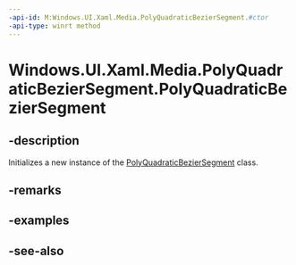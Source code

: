 ```yaml
---
-api-id: M:Windows.UI.Xaml.Media.PolyQuadraticBezierSegment.#ctor
-api-type: winrt method
---
```


<!-- Method syntax
public PolyQuadraticBezierSegment()
-->

# Windows.UI.Xaml.Media.PolyQuadraticBezierSegment.PolyQuadraticBezierSegment

## -description
Initializes a new instance of the [PolyQuadraticBezierSegment](polyquadraticbeziersegment.md) class.


## -remarks

## -examples

## -see-also

